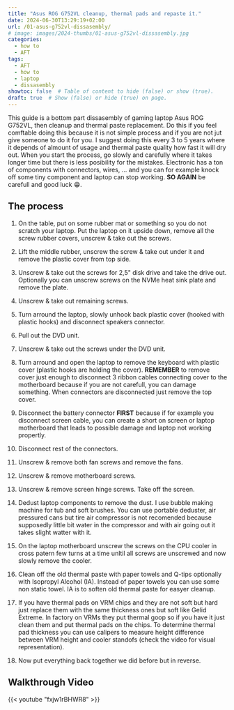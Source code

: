 ```yaml
---
title: "Asus ROG G752VL cleanup, thermal pads and repaste it."
date: 2024-06-30T13:29:19+02:00
url: /01-asus-g752vl-dissasembly/
# image: images/2024-thumbs/01-asus-g752vl-dissasembly.jpg
categories: 
  - how to
  - AFT
tags: 
  - AFT
  - how to
  - laptop
  - dissasembly
showtoc: false  # Table of content to hide (false) or show (true).
draft: true  # Show (false) or hide (true) on page.
---
```


This guide is a bottom part dissasembly of gaming laptop Asus ROG G752VL, then cleanup and thermal paste replacement. Do this if you feel comftable doing this because it is not simple process and if you are not jut give someone to do it for you. I suggest doing this every 3 to 5 years where it depends of almount of usage and thermal paste quality how fast it will dry out. When you start the process, go slowly and carefully where it takes longer time but there is less posibility for the mistakes. Electronic has a ton of components with connectors, wires, ... and you can for example knock off some tiny component and laptop can stop working. **SO AGAIN** be carefull and good luck 😁.

## The process

1. On the table, put on some rubber mat or something so you do not scratch your laptop. Put the laptop on it upside down, remove all the screw rubber covers, unscrew & take out the screws.
   
   <!-- ![]() -->
   
2. Lift the middle rubber, unscrew the screw & take out under it and remove the plastic cover from top side.
3. Unscrew & take out the screws for 2,5" disk drive and take the drive out. Optionally you can unscrew screws on the NVMe heat sink plate and remove the plate.
4. Unscrew & take out remaining screws.
5. Turn arround the laptop, slowly unhook back plastic cover (hooked with plastic hooks) and disconnect speakers connector.
6. Pull out the DVD unit.
7. Unscrew & take out the screws under the DVD unit.
8. Turn arround and open the laptop to remove the keyboard with plastic cover (plastic hooks are holding the cover). **REMEMBER** to remove cover just enough to disconnect 3 ribbon cables connecting cover to the motherboard because if you are not carefull, you can damage something. When connectors are disconnected just remove the top cover.
9. Disconnect the battery connector **FIRST** because if for example you disconnect screen cable, you can create a short on screen or laptop motherboard that leads to possible damage and laptop not working propertly.
10. Disconnect rest of the connectors.
11. Unscrew & remove both fan screws and remove the fans.
12. Unscrew & remove motherboard screws.
13. Unscrew & remove screen hinge screws. Take off the screen.
14. Dedust laptop components to remove the dust. I use bubble making machine for tub and soft brushes. You can use portable deduster, air pressured cans but tire air compressor is not recomended because supposedly little bit water in the compressor and with air going out it takes slight watter with it.
15. On the laptop motherboard unscrew the screws on the CPU cooler in cross patern few turns at a time unltil all screws are unscrewed and now slowly remove the cooler.
16. Clean off the old thermal paste with paper towels and Q-tips optionally with Isopropyl Alcohol (IA). Instead of paper towels you can use some non static towel. IA is to soften old thermal paste for easyer cleanup.
17. If you have thermal pads on VRM chips and they are not soft but hard just replace them with the same thickness ones but soft like Gelid Extreme. In factory on VRMs they put thermal goop so if you have it just clean them and put thermal pads on the chips. To determine thermal pad thickness you can use calipers to measure height difference between VRM height and cooler standofs (check the video for visual representation).
18. Now put everything back together we did before but in reverse.

## Walkthrough Video

{{< youtube "fxjw1rBHWR8" >}}